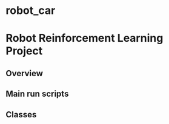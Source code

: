 # robot_car

Robot Reinforcement Learning Project
=========================================


Overview
-----------------------




Main run scripts
--------------------





Classes
-----------------------





















#

